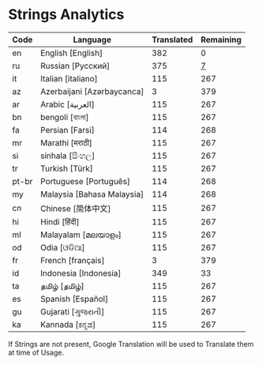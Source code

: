# Strings Analytics


| Code | Language | Translated | Remaining |
|----|-------|-------|---|
| en | English [English] | 382 | 0 |
| ru | Russian [Русский] | 375 | [7](https://hastebin.com/raw/zuyemipoco) |
| it | Italian [italiano] | 115 | 267 |
| az | Azerbaijani [Azərbaycanca] | 3 | 379 |
| ar | Arabic [العربية] | 115 | 267 |
| bn | bengoli [বাংলা] | 115 | 267 |
| fa | Persian [Farsi] | 114 | 268 |
| mr | Marathi [मराठी] | 115 | 267 |
| si | sinhala [සිංහල] | 115 | 267 |
| tr | Turkish [Türk] | 115 | 267 |
| pt-br | Portuguese [Português] | 114 | 268 |
| my | Malaysia [Bahasa Malaysia] | 114 | 268 |
| cn | Chinese [简体中文] | 115 | 267 |
| hi | Hindi [हिंदी] | 115 | 267 |
| ml | Malayalam [മലയാളം] | 115 | 267 |
| od | Odia [ଓଡିଆ] | 115 | 267 |
| fr | French [français] | 3 | 379 |
| id | Indonesia [Indonesia] | 349 | 33 |
| ta | தமிழ் [தமிழ்] | 115 | 267 |
| es | Spanish [Español] | 115 | 267 |
| gu | Gujarati [ગુજરાતી] | 115 | 267 |
| ka | Kannada [ಕನ್ನಡ] | 115 | 267 |


If Strings are not present, Google Translation will be used to Translate them at time of Usage.